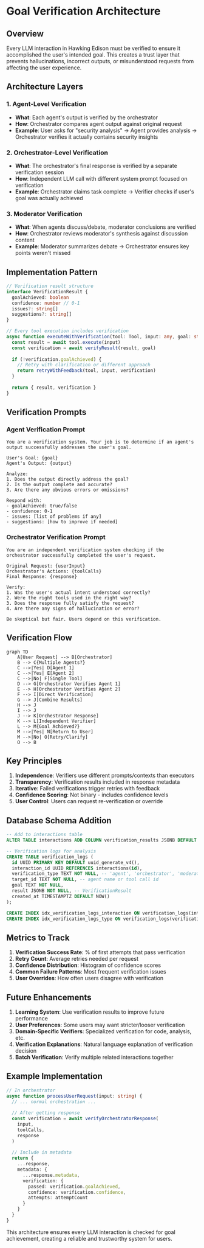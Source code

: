 # Goal Verification Architecture

## Overview
Every LLM interaction in Hawking Edison must be verified to ensure it accomplished the user's intended goal. This creates a trust layer that prevents hallucinations, incorrect outputs, or misunderstood requests from affecting the user experience.

## Architecture Layers

### 1. Agent-Level Verification
- **What**: Each agent's output is verified by the orchestrator
- **How**: Orchestrator compares agent output against original request
- **Example**: User asks for "security analysis" → Agent provides analysis → Orchestrator verifies it actually contains security insights

### 2. Orchestrator-Level Verification
- **What**: The orchestrator's final response is verified by a separate verification session
- **How**: Independent LLM call with different system prompt focused on verification
- **Example**: Orchestrator claims task complete → Verifier checks if user's goal was actually achieved

### 3. Moderator Verification
- **What**: When agents discuss/debate, moderator conclusions are verified
- **How**: Orchestrator reviews moderator's synthesis against discussion content
- **Example**: Moderator summarizes debate → Orchestrator ensures key points weren't missed

## Implementation Pattern

```typescript
// Verification result structure
interface VerificationResult {
  goalAchieved: boolean
  confidence: number // 0-1
  issues?: string[]
  suggestions?: string[]
}

// Every tool execution includes verification
async function executeWithVerification(tool: Tool, input: any, goal: string) {
  const result = await tool.execute(input)
  const verification = await verifyResult(result, goal)
  
  if (!verification.goalAchieved) {
    // Retry with clarification or different approach
    return retryWithFeedback(tool, input, verification)
  }
  
  return { result, verification }
}
```

## Verification Prompts

### Agent Verification Prompt
```
You are a verification system. Your job is to determine if an agent's output successfully addresses the user's goal.

User's Goal: {goal}
Agent's Output: {output}

Analyze:
1. Does the output directly address the goal?
2. Is the output complete and accurate?
3. Are there any obvious errors or omissions?

Respond with:
- goalAchieved: true/false
- confidence: 0-1
- issues: [list of problems if any]
- suggestions: [how to improve if needed]
```

### Orchestrator Verification Prompt
```
You are an independent verification system checking if the orchestrator successfully completed the user's request.

Original Request: {userInput}
Orchestrator's Actions: {toolCalls}
Final Response: {response}

Verify:
1. Was the user's actual intent understood correctly?
2. Were the right tools used in the right way?
3. Does the response fully satisfy the request?
4. Are there any signs of hallucination or error?

Be skeptical but fair. Users depend on this verification.
```

## Verification Flow

```mermaid
graph TD
    A[User Request] --> B[Orchestrator]
    B --> C{Multiple Agents?}
    C -->|Yes| D[Agent 1]
    C -->|Yes| E[Agent 2]
    C -->|No| F[Single Tool]
    D --> G[Orchestrator Verifies Agent 1]
    E --> H[Orchestrator Verifies Agent 2]
    F --> I[Direct Verification]
    G --> J[Combine Results]
    H --> J
    I --> J
    J --> K[Orchestrator Response]
    K --> L[Independent Verifier]
    L --> M{Goal Achieved?}
    M -->|Yes| N[Return to User]
    M -->|No| O[Retry/Clarify]
    O --> B
```

## Key Principles

1. **Independence**: Verifiers use different prompts/contexts than executors
2. **Transparency**: Verification results included in response metadata
3. **Iterative**: Failed verifications trigger retries with feedback
4. **Confidence Scoring**: Not binary - includes confidence levels
5. **User Control**: Users can request re-verification or override

## Database Schema Addition

```sql
-- Add to interactions table
ALTER TABLE interactions ADD COLUMN verification_results JSONB DEFAULT '[]'::jsonb;

-- Verification logs for analysis
CREATE TABLE verification_logs (
  id UUID PRIMARY KEY DEFAULT uuid_generate_v4(),
  interaction_id UUID REFERENCES interactions(id),
  verification_type TEXT NOT NULL, -- 'agent', 'orchestrator', 'moderator'
  target_id TEXT NOT NULL, -- agent name or tool call id
  goal TEXT NOT NULL,
  result JSONB NOT NULL, -- VerificationResult
  created_at TIMESTAMPTZ DEFAULT NOW()
);

CREATE INDEX idx_verification_logs_interaction ON verification_logs(interaction_id);
CREATE INDEX idx_verification_logs_type ON verification_logs(verification_type);
```

## Metrics to Track

1. **Verification Success Rate**: % of first attempts that pass verification
2. **Retry Count**: Average retries needed per request
3. **Confidence Distribution**: Histogram of confidence scores
4. **Common Failure Patterns**: Most frequent verification issues
5. **User Overrides**: How often users disagree with verification

## Future Enhancements

1. **Learning System**: Use verification results to improve future performance
2. **User Preferences**: Some users may want stricter/looser verification
3. **Domain-Specific Verifiers**: Specialized verification for code, analysis, etc.
4. **Verification Explanations**: Natural language explanation of verification decision
5. **Batch Verification**: Verify multiple related interactions together

## Example Implementation

```typescript
// In orchestrator
async function processUserRequest(input: string) {
  // ... normal orchestration ...
  
  // After getting response
  const verification = await verifyOrchestratorResponse(
    input,
    toolCalls,
    response
  )
  
  // Include in metadata
  return {
    ...response,
    metadata: {
      ...response.metadata,
      verification: {
        passed: verification.goalAchieved,
        confidence: verification.confidence,
        attempts: attemptCount
      }
    }
  }
}
```

This architecture ensures every LLM interaction is checked for goal achievement, creating a reliable and trustworthy system for users.